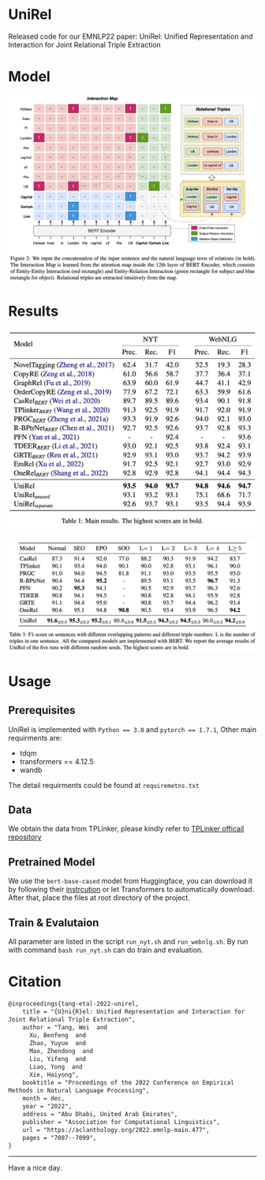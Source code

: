 # UniRel

Released code for our EMNLP22 paper: UniRel: Unified Representation and Interaction for Joint Relational Triple Extraction


# Model
![Model Structure](assets/model.png)


# Results

![Main Results](assets/main_results.png)

![Complex Scenarios](assets/overlap_results.png)

# Usage

## Prerequisites

UniRel is implemented with `Python == 3.8` and `pytorch == 1.7.1`, Other main requirments are:
- tdqm
- transformers == 4.12.5
- wandb 

The detail requirments could be found at `requiremetns.txt`

## Data

We obtain the data from TPLinker, please kindly refer to [TPLinker officail repository](https://github.com/131250208/TPlinker-joint-extraction)

## Pretrained Model

We use the `bert-base-cased` model from Huggingface, you can download it by following their [instrcution](https://huggingface.co/bert-base-cased?text=The+goal+of+life+is+%5BMASK%5D.) or let Transformers to automatically download. After that, place the files at root directory of the project.

## Train & Evalutaion

All parameter are listed in the script `run_nyt.sh` and `run_webnlg.sh`. By run with command `bash run_nyt.sh` can do train and evaluation.

# Citation
```
@inproceedings{tang-etal-2022-unirel,
    title = "{U}ni{R}el: Unified Representation and Interaction for Joint Relational Triple Extraction",
    author = "Tang, Wei  and
      Xu, Benfeng  and
      Zhao, Yuyue  and
      Mao, Zhendong  and
      Liu, Yifeng  and
      Liao, Yong  and
      Xie, Haiyong",
    booktitle = "Proceedings of the 2022 Conference on Empirical Methods in Natural Language Processing",
    month = dec,
    year = "2022",
    address = "Abu Dhabi, United Arab Emirates",
    publisher = "Association for Computational Linguistics",
    url = "https://aclanthology.org/2022.emnlp-main.477",
    pages = "7087--7099",
}
```

---

Have a nice day.